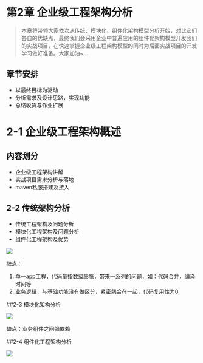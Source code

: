 # 第2章 企业级工程架构分析

> 本章将带领大家依次从传统、模块化、组件化架构模型分析开始，对比它们各自的优缺点，最终我们会采用企业中普遍应用的组件化架构模型开发我们的实战项目，在快速掌握企业级工程架构模型的同时为后面实战项目的开发学习做好准备。大家加油~...

## 章节安排

* 以最终目标为驱动
* 分析需求及设计思路，实现功能
* 总结收货与作业扩展

# 2-1 企业级工程架构概述

## 内容划分

* 企业级工程架构讲解
* 实战项目需求分析与落地
* maven私服搭建及接入

## 2-2 传统架构分析

* 传统工程架构及问题分析
* 模块化工程架构及问题分析
* 组件化工程架构及优势

![](https://raw.githubusercontent.com/Mr-lidajun/Programming-Notes/master/Android/企业级Android应用架构设计/img/020201.jpg)

缺点：

1. 单一app工程，代码量指数级膨胀，带来一系列的问题，如：代码合并，编译时间等
2. 业务逻辑，与基础功能没有做区分，紧密耦合在一起，代码复用性为0

##2-3 模块化架构分析

![](https://raw.githubusercontent.com/Mr-lidajun/Programming-Notes/master/Android/企业级Android应用架构设计/img/020301.jpg)

缺点：业务组件之间强依赖

##2-4 组件化工程架构分析

![](https://raw.githubusercontent.com/Mr-lidajun/Programming-Notes/master/Android/企业级Android应用架构设计/img/020401.jpg)

